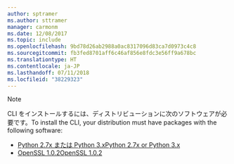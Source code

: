 ```yaml
---
author: sptramer
ms.author: sttramer
manager: carmonm
ms.date: 12/08/2017
ms.topic: include
ms.openlocfilehash: 9bd78d26ab2988a0ac8317096d83ca7d0973c4c8
ms.sourcegitcommit: fb3fed8701aff6c46af856e8fdc3e56ff9a678bc
ms.translationtype: HT
ms.contentlocale: ja-JP
ms.lasthandoff: 07/11/2018
ms.locfileid: "38229323"
---
```

> [!NOTE]
> <span data-ttu-id="3ef2e-101">CLI をインストールするには、ディストリビューションに次のソフトウェアが必要です。</span><span class="sxs-lookup"><span data-stu-id="3ef2e-101">To install the CLI, your distribution must have packages with the following software:</span></span>
> * [<span data-ttu-id="3ef2e-102">Python 2.7x または Python 3.x</span><span class="sxs-lookup"><span data-stu-id="3ef2e-102">Python 2.7x or Python 3.x</span></span>](https://www.python.org/downloads/)
> * [<span data-ttu-id="3ef2e-103">OpenSSL 1.0.2</span><span class="sxs-lookup"><span data-stu-id="3ef2e-103">OpenSSL 1.0.2</span></span>](https://www.openssl.org/source/)
